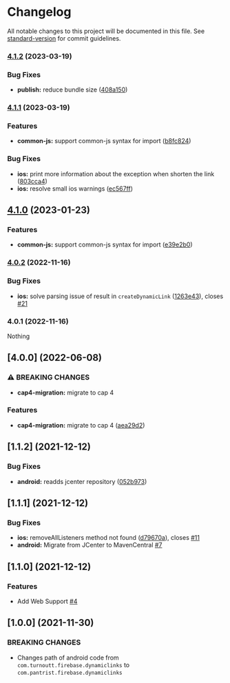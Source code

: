 # Changelog

All notable changes to this project will be documented in this file. See [standard-version](https://github.com/conventional-changelog/standard-version) for commit guidelines.

### [4.1.2](https://github.com/Pantrist-dev/capacitor-firebase-dynamic-links/compare/v4.1.1...v4.1.2) (2023-03-19)


### Bug Fixes

* **publish:** reduce bundle size ([408a150](https://github.com/Pantrist-dev/capacitor-firebase-dynamic-links/commit/408a1500c8ee9be958725731a588f9013cf8cdb3))

### [4.1.1](https://github.com/Pantrist-dev/capacitor-firebase-dynamic-links/compare/v4.0.2...v4.1.1) (2023-03-19)


### Features

* **common-js:** support common-js syntax for import ([b8fc824](https://github.com/Pantrist-dev/capacitor-firebase-dynamic-links/commit/b8fc824706e872b43e5ba0433e07b0a82eefd1bd))


### Bug Fixes

* **ios:** print more information about the exception when shorten the link ([803cca4](https://github.com/Pantrist-dev/capacitor-firebase-dynamic-links/commit/803cca40aaddfb1397a0cacd289693f659b1471a))
* **ios:** resolve small ios warnings ([ec567ff](https://github.com/Pantrist-dev/capacitor-firebase-dynamic-links/commit/ec567ff5a9fae872dba03e7b4858fec6827137b9))

## [4.1.0](https://github.com/Pantrist-dev/capacitor-firebase-dynamic-links/compare/v4.0.2...v4.1.0) (2023-01-23)


### Features

* **common-js:** support common-js syntax for import ([e39e2b0](https://github.com/Pantrist-dev/capacitor-firebase-dynamic-links/commit/e39e2b047c929bf419da4f2bc1220f1de62e4dcf))

### [4.0.2](https://github.com/Pantrist-dev/capacitor-firebase-dynamic-links/compare/v4.0.1...v4.0.2) (2022-11-16)


### Bug Fixes

* **ios:** solve parsing issue of result in `createDynamicLink` ([1263e43](https://github.com/Pantrist-dev/capacitor-firebase-dynamic-links/commit/1263e43a96b347a955aee9a5642e72f8b360f721)), closes [#21](https://github.com/Pantrist-dev/capacitor-firebase-dynamic-links/issues/21)

### 4.0.1 (2022-11-16)

Nothing


## [4.0.0] (2022-06-08)

### ⚠ BREAKING CHANGES

* **cap4-migration:** migrate to cap 4

### Features

* **cap4-migration:** migrate to cap 4 ([aea29d2](https://github.com/Pantrist-dev/capacitor-firebase-dynamic-links/commit/aea29d26385d5722e1ec05cdcc5ee90ff2a05fa1))



## [1.1.2] (2021-12-12)

### Bug Fixes

* **android:** readds jcenter repository ([052b973](https://github.com/Pantrist-dev/capacitor-firebase-dynamic-links/commit/052b973a142680e86638b88dbfd8d145ff1d150c))


## [1.1.1] (2021-12-12)

### Bug Fixes

* **ios:** removeAllListeners method not found ([d79670a](https://github.com/Pantrist-dev/capacitor-firebase-dynamic-links/commit/d79670af2ce76f54ac5ff797ff599e69d1d1b4e9)), closes [#11](https://github.com/Pantrist-dev/capacitor-firebase-dynamic-links/issues/11)
* **android:** Migrate from JCenter to MavenCentral [#7](https://github.com/Pantrist-dev/capacitor-firebase-dynamic-links/pull/7)

## [1.1.0] (2021-12-12)

### Features

- Add Web Support [#4](https://github.com/Pantrist-dev/capacitor-firebase-dynamic-links/pull/4)


## [1.0.0] (2021-11-30)

### BREAKING CHANGES

- Changes path of android code from `com.turnoutt.firebase.dynamiclinks` to `com.pantrist.firebase.dynamiclinks`
